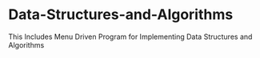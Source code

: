 # Data-Structures-and-Algorithms
This Includes Menu Driven Program for Implementing Data Structures and Algorithms
